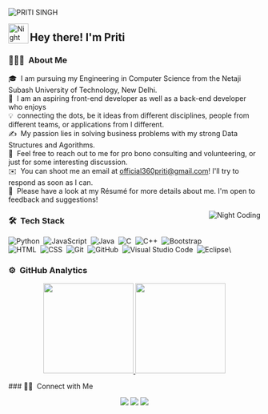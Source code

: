 ![PRITI SINGH](https://github.com/priti163/priti163/blob/master/assets/Priti_Banner.png)

<img alt="Night Coding" src="./assets/Hand%20Wave.gif" width='40' align="left"/><h2>Hey there! I'm Priti</h2>

<!-- ## 👋 &nbsp;Hey there! I'm Priti -->

### 👨🏻‍💻 &nbsp;About Me

🎓 &nbsp;I am pursuing my Engineering in Computer Science from the Netaji Subash University of Technology, New Delhi.\
🌱 &nbsp;I am an aspiring front-end developer as well as a back-end developer who enjoys \
💡 &nbsp;connecting the dots, be it ideas from different disciplines, people from different
teams, or applications from I different.\
✍️ &nbsp;My passion lies in solving business problems with my strong Data Structures and Agorithms.\
💬 &nbsp;Feel free to reach out to me for pro bono consulting and volunteering, or just for some interesting discussion.\
✉️ &nbsp;You can shoot me an email at official360priti@gmail.com! I'll try to respond as soon as I can.\
📄 &nbsp;Please have a look at my Résumé for more details about me. I'm open to feedback and suggestions!

<img alt="Night Coding" src="https://github.com/priti163/priti163/blob/master/assets/Night-Coding.gif" align="right"/>

### 🛠 &nbsp;Tech Stack

![Python](https://img.shields.io/badge/-Python-05122A?style=flat&logo=python)&nbsp;
![JavaScript](https://img.shields.io/badge/-JavaScript-05122A?style=flat&logo=javascript)&nbsp;
![Java](https://img.shields.io/badge/-Java-05122A?style=flat&logo=Java&logoColor=FFA518)&nbsp;
![C](https://img.shields.io/badge/-C-05122A?style=flat&logo=C&logoColor=A8B9CC)&nbsp;
![C++](https://img.shields.io/badge/-C++-05122A?style=flat&logo=C%2B%2B&logoColor=00599C)&nbsp;
![Bootstrap](https://img.shields.io/badge/-Bootstrap-05122A?style=flat&logo=bootstrap&logoColor=563D7C)\
![HTML](https://img.shields.io/badge/-HTML-05122A?style=flat&logo=HTML5)&nbsp;
![CSS](https://img.shields.io/badge/-CSS-05122A?style=flat&logo=CSS3&logoColor=1572B6)&nbsp;
![Git](https://img.shields.io/badge/-Git-05122A?style=flat&logo=git)&nbsp;
![GitHub](https://img.shields.io/badge/-GitHub-05122A?style=flat&logo=github)&nbsp;
![Visual Studio Code](https://img.shields.io/badge/-Visual%20Studio%20Code-05122A?style=flat&logo=visual-studio-code&logoColor=007ACC)&nbsp;
![Eclipse](https://img.shields.io/badge/-Eclipse-05122A?style=flat&logo=eclipse-ide&logoColor=2C2255)\

### ⚙️ &nbsp;GitHub Analytics

<p align="center">
<a href="https://github.com/priti163">
  <img height="180em" src="https://github-readme-stats-eight-theta.vercel.app/api?username=priti163&show_icons=true&theme=algolia&include_all_commits=true&count_private=true"/>
  <img height="180em" src="https://github-readme-stats-eight-theta.vercel.app/api/top-langs/?username=priti163&layout=compact&langs_count=8&theme=algolia"/>
</a>
</p>
### 🤝🏻 &nbsp;Connect with Me

<p align="center">
<a href="https://priti163.github.io/My_portfolio/"><img src="https://img.shields.io/badge/-priti_singh-3423A6?style=flat&logo=Google-Chrome&logoColor=white"/></a>
<a href="https://www.linkedin.com/in/priti-singh360/"><img src="https://img.shields.io/badge/-Priti%20Singh-0077B5?style=flat&logo=Linkedin&logoColor=white"/></a>
<a href="official360priti@gmail.com"><img src="https://img.shields.io/badge/-official360priti@gmail.com-D14836?style=flat&logo=Gmail&logoColor=white"/></a>
</p>
